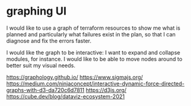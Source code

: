 # graphing UI

I would like to use a graph of terraform resources to show me what is planned and particularly what failures exist in the plan, so that I can diagnose and fix the errors faster.

I would like the graph to be interactive: I want to expand and collapse modules, for instance.
I would like to be able to move nodes around to better suit my visual needs.

https://graphology.github.io/
https://www.sigmajs.org/
https://medium.com/ninjaconcept/interactive-dynamic-force-directed-graphs-with-d3-da720c6d7811
https://d3js.org/
https://cube.dev/blog/dataviz-ecosystem-2021
